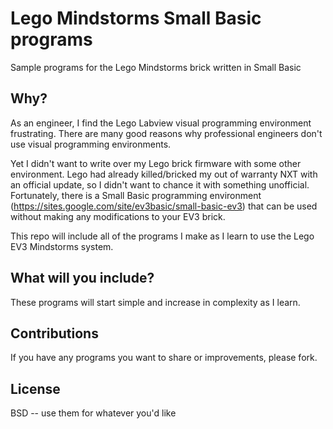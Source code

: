# Lego Mindstorms Small Basic programs

Sample programs for the Lego Mindstorms brick written in Small Basic

## Why?

As an engineer, I find the Lego Labview visual programming environment frustrating. There are many good reasons why professional engineers don't use visual programming environments.

Yet I didn't want to write over my Lego brick firmware with some other environment. Lego had already killed/bricked my out of warranty NXT with an official update, so I didn't want to chance it with something unofficial. Fortunately, there is a Small Basic programming environment (https://sites.google.com/site/ev3basic/small-basic-ev3) that can be used without making any modifications to your EV3 brick.

This repo will include all of the programs I make as I learn to use the Lego EV3 Mindstorms system.

## What will you include?

These programs will start simple and increase in complexity as I learn.

## Contributions

If you have any programs you want to share or improvements, please fork.

## License

BSD -- use them for whatever you'd like

